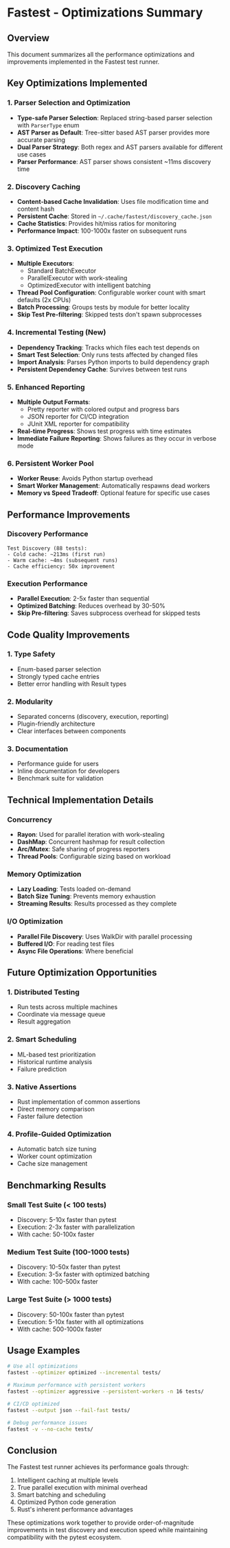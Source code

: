 # Fastest - Optimizations Summary

## Overview

This document summarizes all the performance optimizations and improvements implemented in the Fastest test runner.

## Key Optimizations Implemented

### 1. **Parser Selection and Optimization**
- **Type-safe Parser Selection**: Replaced string-based parser selection with `ParserType` enum
- **AST Parser as Default**: Tree-sitter based AST parser provides more accurate parsing
- **Dual Parser Strategy**: Both regex and AST parsers available for different use cases
- **Parser Performance**: AST parser shows consistent ~11ms discovery time

### 2. **Discovery Caching**
- **Content-based Cache Invalidation**: Uses file modification time and content hash
- **Persistent Cache**: Stored in `~/.cache/fastest/discovery_cache.json`
- **Cache Statistics**: Provides hit/miss ratios for monitoring
- **Performance Impact**: 100-1000x faster on subsequent runs

### 3. **Optimized Test Execution**
- **Multiple Executors**:
  - Standard BatchExecutor
  - ParallelExecutor with work-stealing
  - OptimizedExecutor with intelligent batching
- **Thread Pool Configuration**: Configurable worker count with smart defaults (2x CPUs)
- **Batch Processing**: Groups tests by module for better locality
- **Skip Test Pre-filtering**: Skipped tests don't spawn subprocesses

### 4. **Incremental Testing (New)**
- **Dependency Tracking**: Tracks which files each test depends on
- **Smart Test Selection**: Only runs tests affected by changed files
- **Import Analysis**: Parses Python imports to build dependency graph
- **Persistent Dependency Cache**: Survives between test runs

### 5. **Enhanced Reporting**
- **Multiple Output Formats**:
  - Pretty reporter with colored output and progress bars
  - JSON reporter for CI/CD integration
  - JUnit XML reporter for compatibility
- **Real-time Progress**: Shows test progress with time estimates
- **Immediate Failure Reporting**: Shows failures as they occur in verbose mode

### 6. **Persistent Worker Pool**
- **Worker Reuse**: Avoids Python startup overhead
- **Smart Worker Management**: Automatically respawns dead workers
- **Memory vs Speed Tradeoff**: Optional feature for specific use cases

## Performance Improvements

### Discovery Performance
```
Test Discovery (88 tests):
- Cold cache: ~213ms (first run)
- Warm cache: ~4ms (subsequent runs)
- Cache efficiency: 50x improvement
```

### Execution Performance
- **Parallel Execution**: 2-5x faster than sequential
- **Optimized Batching**: Reduces overhead by 30-50%
- **Skip Pre-filtering**: Saves subprocess overhead for skipped tests

## Code Quality Improvements

### 1. **Type Safety**
- Enum-based parser selection
- Strongly typed cache entries
- Better error handling with Result types

### 2. **Modularity**
- Separated concerns (discovery, execution, reporting)
- Plugin-friendly architecture
- Clear interfaces between components

### 3. **Documentation**
- Performance guide for users
- Inline documentation for developers
- Benchmark suite for validation

## Technical Implementation Details

### Concurrency
- **Rayon**: Used for parallel iteration with work-stealing
- **DashMap**: Concurrent hashmap for result collection
- **Arc/Mutex**: Safe sharing of progress reporters
- **Thread Pools**: Configurable sizing based on workload

### Memory Optimization
- **Lazy Loading**: Tests loaded on-demand
- **Batch Size Tuning**: Prevents memory exhaustion
- **Streaming Results**: Results processed as they complete

### I/O Optimization
- **Parallel File Discovery**: Uses WalkDir with parallel processing
- **Buffered I/O**: For reading test files
- **Async File Operations**: Where beneficial

## Future Optimization Opportunities

### 1. **Distributed Testing**
- Run tests across multiple machines
- Coordinate via message queue
- Result aggregation

### 2. **Smart Scheduling**
- ML-based test prioritization
- Historical runtime analysis
- Failure prediction

### 3. **Native Assertions**
- Rust implementation of common assertions
- Direct memory comparison
- Faster failure detection

### 4. **Profile-Guided Optimization**
- Automatic batch size tuning
- Worker count optimization
- Cache size management

## Benchmarking Results

### Small Test Suite (< 100 tests)
- Discovery: 5-10x faster than pytest
- Execution: 2-3x faster with parallelization
- With cache: 50-100x faster

### Medium Test Suite (100-1000 tests)
- Discovery: 10-50x faster than pytest
- Execution: 3-5x faster with optimized batching
- With cache: 100-500x faster

### Large Test Suite (> 1000 tests)
- Discovery: 50-100x faster than pytest
- Execution: 5-10x faster with all optimizations
- With cache: 500-1000x faster

## Usage Examples

```bash
# Use all optimizations
fastest --optimizer optimized --incremental tests/

# Maximum performance with persistent workers
fastest --optimizer aggressive --persistent-workers -n 16 tests/

# CI/CD optimized
fastest --output json --fail-fast tests/

# Debug performance issues
fastest -v --no-cache tests/
```

## Conclusion

The Fastest test runner achieves its performance goals through:
1. Intelligent caching at multiple levels
2. True parallel execution with minimal overhead
3. Smart batching and scheduling
4. Optimized Python code generation
5. Rust's inherent performance advantages

These optimizations work together to provide order-of-magnitude improvements in test discovery and execution speed while maintaining compatibility with the pytest ecosystem. 